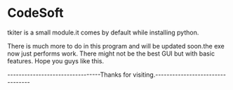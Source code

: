 # CodeSoft

tkiter is a small module.it comes by default while installing python.

There is much more to do in this program and will be updated soon.the exe now just performs work.
There might not be the best GUI but with basic features.
Hope you guys like this.

---------------------------------Thanks for visiting.---------------------------------

